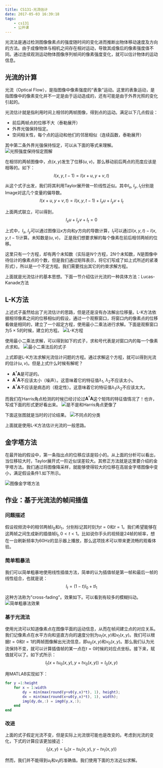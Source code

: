 ```yaml
---
title: CS131-光流估计
date: 2017-05-03 16:39:18
tags:
    - cs131
    - 公开课
---
```

光流法是通过检测图像像素点的强度随时间的变化进而推断出物体移动速度及方向的方法。由于成像物体与相机之间存在相对运动，导致其成像后的像素强度值不同。通过连续观测运动物体图像序列帧间的像素强度变化，就可以估计物体的运动信息。
<!-- more -->

## 光流的计算
光流（Optical Flow），是指图像中像素强度的“表象”运动。这里的表象运动，是指图像中的像素变化并不一定是由于运动造成的，还有可能是由于外界光照的变化引起的。

光流估计就是指利用时间上相邻的两帧图像，得到点的运动。满足以下几点假设：

- 前后两帧点的位移不大（泰勒展开）
- 外界光强保持恒定。
- 空间相关性，每个点的运动和他们的邻居相似（连续函数，泰勒展开）

其中第二条外界光强保持恒定，可以从下面的等式来理解。
![光照强度保持恒定图解](/img/cs131_opticalflow_brightnessconstancy_assumption.png)

在相邻的两帧图像中，点$(x,y)$发生了位移$(u,v)$，那么移动前后两点的亮度应该是相等的。如下：
$$I(x,y,t-1) = I(x+u, y+v, t)$$

从这个式子出发，我们将其利用Taylor展开做一阶线性近似。其中$I_x$, $I_y$, $I_t$分别是Image对这几个变量的偏导数。
$$I(x+u,y+v,t) = I(x,y,t-1)+I_xu+I_yv+I_t$$

上面两式联立，可以得到，
$$I_xu+I_yv+I_t=0$$

上式中，$I_x$, $I_y$可以通过图像沿$x$方向和$y$方向的导数计算，$I_t$可以通过$I(x,y,t)-I(x,y,t-1)$计算。未知数是$(u,v)$， 正是我们想要求解的每个像素在前后相邻两帧的位移。

这里只有一个方程，却有两个未知数（实际是$N$个方程，$2N$个未知数，$N$是图像中待估计的像素点的个数，但是我们通过矩阵表示，将它们写成了如上式所述的紧凑形式），所以是一个不定方程。我们需要找出其它的约束求解方程。

上面就是光流估计的基本思想。下面一节介绍估计光流的一种具体方法：Lucas-Kanade方法

## L-K方法
上述式子虽然给出了光流估计的思路，但是还是没有办法解出位移量。L-K方法依据相邻像素之间的位移相似的假设，通过一个观察窗口，将窗口内的像素点的位移看做是相同的，建立了一个超定方程，使用最小二乘法进行求解。下面是观察窗口为$5\times 5$的时候，建立的方程。
![L-K方程](/img/cs131_opticalflow_lkequation.png)

使用最小二乘法求解，可以得到如下的式子，求和号代表是对窗口内的每一个像素点求和。
![最小二乘法后的式子](/img/cs131_opticalflow_lkleastsquare.png)

上式即是L-K方法求解光流估计问题的方程。通过求解这个方程，就可以得到光流的估计$(u,v)$。但是上式什么时候有解呢？

- $\mathbf{A}^\dagger \mathbf{A}$是可逆的。
- $\mathbf{A}^\dagger \mathbf{A}$不应该太小（噪声）。这意味着它的特征值$\lambda_1$, $\lambda_2$不应该太小。
- $\mathbf{A}^\dagger \mathbf{A}$不应该是病态的（稳定性）。这意味着它的特征值$\lambda_1/\lambda_2$不应该太大。

而我们在Harris角点检测的时候已经讨论过$\mathbf{A}^\dagger \mathbf{A}$这个矩阵的特征值情况了！也许，写成下面的形式更好看出来。
![是不是和Harris角点更像了](/img/cs131_opticalflow_lkrelationshipwithharris.png)

下面这张图就是当时的讨论结果。
![不同点的分类](/img/cs131_opticalflow_lkharris.png)

上面就是使用L-K方法估计光流的一般思路。

## 金字塔方法
在最开始的假设中，第一条指出点的位移应该是较小的。从上面的分析可以看出，当位移较大时，Taylor展开式一阶近似误差较大。其修正方法就是这里要介绍的金字塔方法。我们通过将图像降采样，就能够使得较大的位移在高层金字塔图像中变小，满足假设条件1.如下所示。

![图像金字塔方法](/img/cs131_opticalflow_pyramid.png)

## 作业：基于光流法的帧间插值
### 问题描述
假设视频流中的相邻两帧$I_0$和$I_1$，分别标记其时刻为$t=0$和$t=1$。我们希望能够在这两帧之间生成新的插值帧$I_t, 0<t<1$。比如说你手头的视频是24帧的帧率，想在一台刷新频率为60Hz的显示器上播放，那么这项技术可以带来更流畅的观看体验。

### 简单粗暴法
我们可以简单粗暴地使用线性插值方法，简单的认为插值帧是第一帧和最后一帧的线性组合，也就是说：
$$I_t = (1-t)I_0+tI_1$$

这种方法称为"cross-fading"。效果如下。可以看到有较多的模糊抖动。
![简单粗暴法效果](/img/cs131_opticalflow_assignment_crossfade.png)

### 基于光流法
使用光流可以知道像素点在图像平面的运动信息，从而在帧间建立点的对应关系。我们记像素点在水平方向和竖直方向的速度分别为$u_t(x,y)$和$v_t(x,y)$。我们可以根据$t=0$和$t=1$的两帧图像解出光流信息，即$u_0(x,y)$和$v_0(x,y)$。那么我们认为光流保持不变，就可以计算插值帧的某一点在$t=0$时候的对应点坐标。接下来，赋值就可以了。如下式所示：
$$I_t(x+tu_0(x,y), y+tv_0(x,y)) = I_0(x,y)$$

用MATLAB实现如下：
``` matlab
for y =1:height
    for x = 1:width
        dy = min(max(round(y+v0(y,x)*t), 1), height);
        dx = min(max(round(x+u0(y,x)*t), 1), width);
        img(dy,dx,:) = img0(y,x,:);
    end
end
```

### 改进
上面的式子假定光流不变，但是实际上光流很可能也是改变的。考虑到光流的变化，下式的计算应该更加接近：
$$I_t(x,y) = I_0(x-tu_t(x,y), y-tv_t(x,y))$$

然而，我们并不能得到$u_t$和$v_t$的准确值。我们使用下面的方法近似求解。
